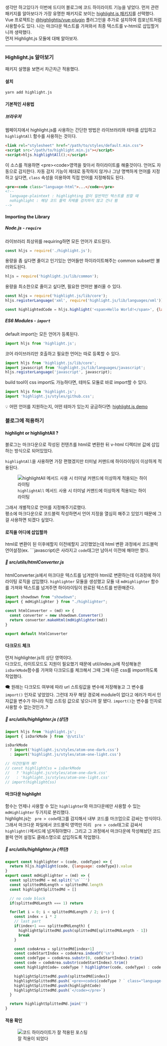 생각만 하고있다가 이번에 드디어 블로그에 코드 하이라이트 기능을 넣었다. 
먼저 관련 패키지를 알아보다가 가장 유명한 패키지로 보이는 [highlight.js 패키지](https://www.npmjs.com/package/highlight.js)를 선택했다.
Vue 프로젝트는 [@highlightjs/vue-plugin](https://www.npmjs.com/package/@highlightjs/vue-plugin) 플러그인을 추가로 설치하여 컴포넌트처럼 사용할수도 있다. 나는 마크다운 텍스트를 가져와서 최종 텍스트를 v-html로 삽입할거니까 생략했다.  
먼저 Highlight.js 모듈에 대해 알아보자.

- - -
### Highlight.js 알아보기
패키지 설명을 보면서 차근차근 적용했다.
#### 설치
```bash
yarn add highlight.js
```

#### 기본적인 사용법
##### 브라우저
웹페이지에서 highlight.js를 사용하는 간단한 방법은 라이브러리와 테마를 삽입하고 <code>highlightAll</code> 함수를 사용하는 것이다.
```html
<link rel="stylesheet" href="/path/to/styles/default.min.css">
<script src="/path/to/highlight.min.js"></script>
<script>hljs.highlightAll();</script>
```

이 소스를 적용하면 &lt;pre&gt;&lt;code&gt;영역을 찾아서 하이라이트를 해줄것이다. 언어도 자동으로 감지한다. 자동 감지 기능이 제대로 동작하지 않거나 그냥 명백하게 언어를 지정하고 싶다면, <code>class</code> 속성을 이용하여 직접 언어를 지정해줘도 된다.

```html
<pre><code class="language-html">...</code></pre>
<!--
  language-plaintext : highlighting 없이 일반적인 텍스트를 원할 때
  nohighlight : 해당 코드 블럭 자체를 감지하지 않고 건너 뜀
-->
```


#### Importing the Library 
##### Node.js - <code>require</code>
라이브러리 최상위를 requiring하면 모든 언어가 로드된다.
```javascript
const hljs = require('./highlight.js');
```
용량을 좀 싶다면 줄이고 인기있는 언어들만 하이라이트해주는 common subset만 불러와도된다. 
```javascript
hljs = require('highlight.js/lib/common');
```
용량을 최소한으로 줄이고 싶다면, 필요한 언어만 불러올 수 있다.
```javascript
const hljs = require('highlight.js/lib/core');
hljs.registerLanguage('xml', require('highlight.js/lib/languages/xml'));

const highlightedCode = hljs.highlight('<span>Hello World!</span>', {language: 'xml'}).value
```
##### ES6 Modules - <code>import</code>
default import는 모든 언어가 등록된다.
```javascript
import hljs from 'highlight.js';
```
코어 라이브러리만 호출하고 필요한 언어는 따로 등록할 수 있다.
```javascript
import hljs from 'highlight.js/lib/core';
import javascript from 'highlight.js/lib/languages/javascript';
hljs.registerLanguage('javascript', javascript);
```
build tool이 css import도 가능하다면, 테마도 모듈로 바로 import할 수 있다.
```javascript
import hljs from 'highlight.js';
import 'highlight.js/styles/github.css';
```
💡 어떤 언어를 지원하는지, 어떤 테마가 있는지 궁금하다면: [highlight.js demo](https://highlightjs.org/static/demo/)
### 블로그에 적용하기
#### highlight or highlightAll ?
블로그는 마크다운으로 작성된 컨텐츠를 html로 변환한 뒤 v-html 디렉티브 값에 삽입하는 방식으로 되어있었다.  

<code>highlightAll</code>을 사용하면 가장 편했겠지만 터미널 커맨드에 하이라이팅이 이상하게 적용된다.

<figure>
  <img src="/posts/images/code-syntax-highlight-package/highlight-all-terminal-command.jpg" alt="highlightAll 메서드 사용 시 터미널 커맨드에 이상하게 적용되는 하이라이팅">
  <figcaption><code>highlightAll</code> 메서드 사용 시 터미널 커맨드에 이상하게 적용되는 하이라이팅</figcaption>
</figure>

그래서 개별적으로 언어를 지정해주기로했다.  
평소에 마크다운으로 코드블럭 작성하면서 언어 지정을 열심히 해주고 있었기 때문에 그걸 사용하면 되겠다 싶었다. 

#### 로직을 어디에 삽입할까
html로 변환이 된 이후에할지 이전에할지 고민했었는데 html 변환 과정에서 코드블럭 언어설정(ex. ```javascript)은 사라지고 <code>code</code>태그만 남아서 이전에 해야만 했다.  

##### 📃 src/utils/htmlConverter.js
htmlConverter.js에서 마크다운 텍스트를 넘겨받아 html로 변환하는데 이과정에 하이라이팅 로직을 삽입했다.
<code>highlighter</code> 모듈을 생성했고 모듈 내 <code>mdHighlighter</code> 함수를 가져와 텍스트를 넘겨주면 하이라이팅이 완료된 텍스트를 반환해준다.

```javascript
import showdown from "showdown";
import { mdHighlighter } from "./highlighter";

const htmlConverter = (md) => {
  const converter = new showdown.Converter()
  return converter.makeHtml(mdHighlighter(md))
}

export default htmlConverter
```

#### 다크모드 체크
먼저 highlighter.js의 상단 영역이다.  
다크모드, 라이트모드도 지원이 필요했기 때문에 util/index.js에 작성해놓은 <code>isDarkMode</code>함수를 가져와 다크모드를 체크해서 그때 그때 다른 css를 import하도록 작업했다.  

🗨 원래는 다크모드 여부에 따라 url 스트링값을 변수에 저장해놓고 그 변수를 <code>import()</code> 인자로 넣었었다. 그런데 자꾸 해당 경로에 module이 없다고 에러가 떠서 인자값을 변수가 아니라 직접 스트링 값으로 넣으니까 잘 됐다. <code>import()</code>는 변수를 인자로 사용할 수 없는것인가..?
##### 📃 src/utils/highlighter.js (상단)
```javascript
import hljs from 'highlight.js';
import { isDarkMode } from '@/utils'

isDarkMode
  ? import('highlight.js/styles/atom-one-dark.css')  
  : import('highlight.js/styles/atom-one-light.css')

// 이건안될까 왜?
// const highlightCss = isDarkMode
//   ? 'highlight.js/styles/atom-one-dark.css'
//   : 'highlight.js/styles/atom-one-light.css'
// import(highlightCss)
```
#### 마크다운 highlight
함수는 언제나 사용할 수 있는 <code>highlighter</code>와 마크다운에만 사용할 수 있는 <code>mdHighlighter</code> 두가지로 분리했다.  
highlight.js는 <code> pre > code</code>태그를 감지해서 내부 코드를 마크업으로 감싸는 방식이다. 그래서 마크다운 파일에서 코드블럭 영역만 미리 <code> pre > code</code>태그로 감싸서 <code>highlight()</code>메서드에 넘겨줘야했다 . 그리고 그 과정에서 마크다운에 작성해놨던 코드블럭 언어 설정도 클래스명으로 삽입하도록 작업했다.
##### 📃 src/utils/highlighter.js (하단)
```javascript
export const highlighter = (code, codeType) => {
  return hljs.highlight(code, {language: codeType}).value
}
export const mdHighlighter = (md) => {
  const splittedMd = md.split('\n```')
  const splittedMdLength = splittedMd.length
  const highlightSplittedMd = []

  // no code block
  if(splittedMdLength === 1) return

  for(let i = 0; i < splittedMdLength / 2; i++) {
    const index = i * 2
    // last part
    if(index+1 === splittedMdLength) { 
      highlightSplittedMd.push(splittedMd[splittedMdLength - 1])
      break
    }

    const codeArea = splittedMd[index+1] 
    const codeStartIndex = codeArea.indexOf('\n')
    const codeType = codeArea.substr(0, codeStartIndex).trim()
    const code = codeArea.substr(codeStartIndex).trim()
    const highlightCode= codeType ? highlighter(code, codeType) : code

    highlightSplittedMd.push(splittedMd[index])
    highlightSplittedMd.push(`<pre><code${codeType ? ` class="language-${codeType}"` : ''}>`)
    highlightSplittedMd.push(highlightCode)
    highlightSplittedMd.push(`</code></pre>`)
  }

  return highlightSplittedMd.join('')
}
```

#### 적용 확인
<figure>
  <img src="/posts/images/code-syntax-highlight-package/highlight-code-screen.jpg" alt="코드 하이라이트가 잘 적용된 포스팅">
  <figcaption>잘 적용이 되었다</figcaption>
</figure>